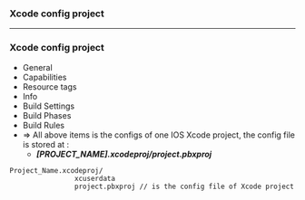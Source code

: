 ### Xcode config project

------------------------

### Xcode config project
  - General
  - Capabilities
  - Resource tags
  - Info
  - Build Settings
  - Build Phases
  - Build Rules
  - => All above items is the configs of one IOS Xcode project, the config file is stored at : 
    - ***[PROJECT_NAME].xcodeproj/project.pbxproj***
    
  ```
  Project_Name.xcodeproj/
	              xcuserdata
	              project.pbxproj // is the config file of Xcode project
  ```
